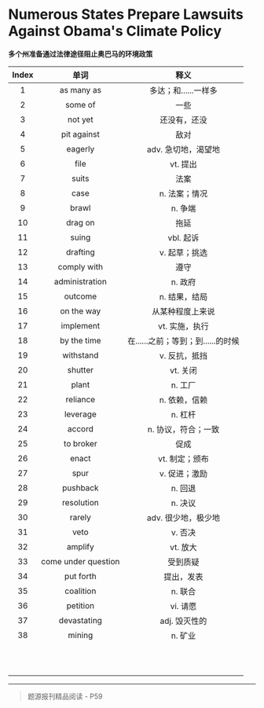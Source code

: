 # Numerous States Prepare Lawsuits Against Obama's Climate Policy

**多个州准备通过法律途径阻止奥巴马的环境政策**

| Index |        单词         |                释义                |
| :---: | :-----------------: | :--------------------------------: |
|   1   |     as many as      |        多达；和......一样多        |
|   2   |       some of       |                一些                |
|   3   |       not yet       |            还没有，还没            |
|   4   |     pit against     |                敌对                |
|   5   |       eagerly       |        adv. 急切地，渴望地         |
|   6   |        file         |              vt. 提出              |
|   7   |        suits        |                法案                |
|   8   |        case         |           n. 法案；情况            |
|   9   |        brawl        |              n. 争端               |
|  10   |       drag on       |                拖延                |
|  11   |        suing        |             vbl. 起诉              |
|  12   |      drafting       |           v. 起草；挑选            |
|  13   |     comply with     |                遵守                |
|  14   |   administration    |              n. 政府               |
|  15   |       outcome       |           n. 结果，结局            |
|  16   |     on the way      |          从某种程度上来说          |
|  17   |      implement      |           vt. 实施，执行           |
|  18   |     by the time     | 在......之前；等到；到......的时候 |
|  19   |      withstand      |           v. 反抗，抵挡            |
|  20   |       shutter       |              vt. 关闭              |
|  21   |        plant        |              n. 工厂               |
|  22   |      reliance       |           n. 依赖，信赖            |
|  23   |      leverage       |              n. 杠杆               |
|  24   |       accord        |        n. 协议，符合；一致         |
|  25   |      to broker      |                促成                |
|  26   |        enact        |           vt. 制定；颁布           |
|  27   |        spur         |           v. 促进；激励            |
|  28   |      pushback       |              n. 回退               |
|  29   |     resolution      |              n. 决议               |
|  30   |       rarely        |        adv. 很少地，极少地         |
|  31   |        veto         |              v. 否决               |
|  32   |       amplify       |              vt. 放大              |
|  33   | come under question |              受到质疑              |
|  34   |      put forth      |             提出，发表             |
|  35   |      coalition      |              n. 联合               |
|  36   |      petition       |              vi. 请愿              |
|  37   |     devastating     |           adj. 毁灭性的            |
|  38   |       mining        |              n. 矿业               |
|       |                     |                                    |
|       |                     |                                    |
|       |                     |                                    |
|       |                     |                                    |
|       |                     |                                    |
|       |                     |                                    |
|       |                     |                                    |
|       |                     |                                    |
|       |                     |                                    |
|       |                     |                                    |
|       |                     |                                    |

------

> 题源报刊精品阅读 - P59
